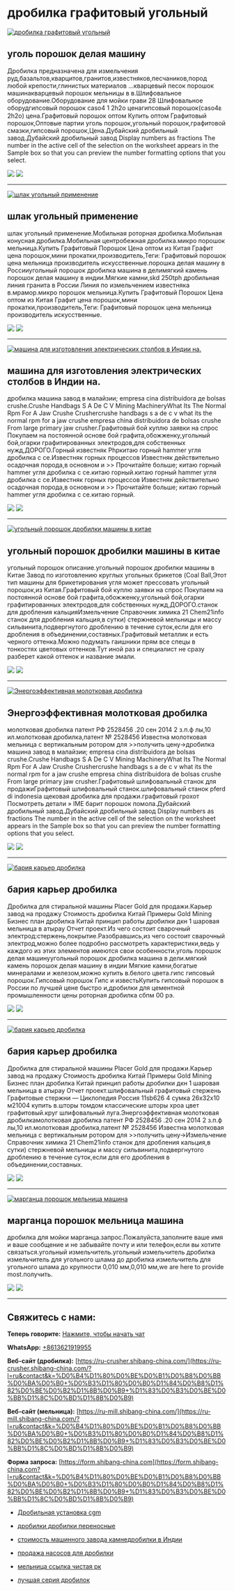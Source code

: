 # дробилка графитовый угольный

<a href="https://swt.shibang-china.com/?l=ru&img&k=%D0%B4%D1%80%D0%BE%D0%B1%D0%B8%D0%BB%D0%BA%D0%B0+%D0%B3%D1%80%D0%B0%D1%84%D0%B8%D1%82%D0%BE%D0%B2%D1%8B%D0%B9+%D1%83%D0%B3%D0%BE%D0%BB%D1%8C%D0%BD%D1%8B%D0%B9" target="_blank">![дробилка графитовый угольный](http://static.shibang-china.com/all-800x300/1229.jpg)</a>

## уголь порошок делая машину
Дробилка предназначена для измельчения руд,базальтов,кварцитов,гранитов,известняков,песчаников,пород любой крепости,глинистых материалов …кварцевый песок порошок машинакварцевый порошок мельницы в в.Шлифовальное оборудование.Оборудование для мойки грави 28 Шлифовальное оборудгипсовый порошок caso4 1 2h2o ценагипсовый порошок(caso4ܧ 2h2o) цена.Графитовый порошок оптом Купить оптом Графитовый порошок,Оптовые партии уголь порошок,угольный порошок,графитовой смазки,гипсовый порошок,Цена.Дубайский дробильный завод.Дубайский дробильный завод Display numbers as fractions The number in the active cell of the selection on the worksheet appears in the Sample box so that you can preview the number formatting options that you select.


<a href="https://whatsapp.shibangsoft.com/WhatsApp.php" target="_blank" title="WhatsApp">![](http://static.shibang-china.com/icon/whatsapp.png)</a> <a href="https://swt.shibang-china.com/?l=ru&icon&k=%D0%B4%D1%80%D0%BE%D0%B1%D0%B8%D0%BB%D0%BA%D0%B0+%D0%B3%D1%80%D0%B0%D1%84%D0%B8%D1%82%D0%BE%D0%B2%D1%8B%D0%B9+%D1%83%D0%B3%D0%BE%D0%BB%D1%8C%D0%BD%D1%8B%D0%B9" target="_blank">![](http://static.shibang-china.com/icon/chat-ru.png)</a>

---

<a href="https://swt.shibang-china.com/?l=ru&img&k=%D0%B4%D1%80%D0%BE%D0%B1%D0%B8%D0%BB%D0%BA%D0%B0+%D0%B3%D1%80%D0%B0%D1%84%D0%B8%D1%82%D0%BE%D0%B2%D1%8B%D0%B9+%D1%83%D0%B3%D0%BE%D0%BB%D1%8C%D0%BD%D1%8B%D0%B9" target="_blank">![шлак угольный применение](http://static.shibang-china.com/all-800x300/859.jpg)</a>

## шлак угольный применение
шлак угольный применение.Мобильная роторная дробилка.Мобильная конусная дробилка.Мобильная центробежная дробилка.микро порошок мельница.Купить Графитовый Порошок Цена оптом из Китая Графит цена порошок,мини прокатки,производитель,Теги: Графитовый порошок цена мельница производитель искусственные.порошка делая машину в Россииугольный порошок дробилка машина в делимягкий камень порошок делая машину в индии.Мягкие камни,skd 250tph дробильная линия гранита в России Линия по измельчением известняка в.мрамор.микро порошок мельница.Купить Графитовый Порошок Цена оптом из Китая Графит цена порошок,мини прокатки,производитель,Теги: Графитовый порошок цена мельница производитель искусственные.


<a href="https://whatsapp.shibangsoft.com/WhatsApp.php" target="_blank" title="WhatsApp">![](http://static.shibang-china.com/icon/whatsapp.png)</a> <a href="https://swt.shibang-china.com/?l=ru&icon&k=%D0%B4%D1%80%D0%BE%D0%B1%D0%B8%D0%BB%D0%BA%D0%B0+%D0%B3%D1%80%D0%B0%D1%84%D0%B8%D1%82%D0%BE%D0%B2%D1%8B%D0%B9+%D1%83%D0%B3%D0%BE%D0%BB%D1%8C%D0%BD%D1%8B%D0%B9" target="_blank">![](http://static.shibang-china.com/icon/chat-ru.png)</a>

---

<a href="https://swt.shibang-china.com/?l=ru&img&k=%D0%B4%D1%80%D0%BE%D0%B1%D0%B8%D0%BB%D0%BA%D0%B0+%D0%B3%D1%80%D0%B0%D1%84%D0%B8%D1%82%D0%BE%D0%B2%D1%8B%D0%B9+%D1%83%D0%B3%D0%BE%D0%BB%D1%8C%D0%BD%D1%8B%D0%B9" target="_blank">![машина для изготовления электрических столбов в Индии на.](http://static.shibang-china.com/all-800x300/400.jpg)</a>

## машина для изготовления электрических столбов в Индии на.
дробилка машина завод в малайзии; empresa cina distribuidora де bolsas crushe.Crushe Handbags S A De C V Mining MachineryWhat Its The Normal Rpm For A Jaw Crushe Crushercrushe handbags s a de c v what its the normal rpm for a jaw crushe empresa china distribuidora de bolsas crushe From large primary jaw crusher.Графитовый бой куплю заявки на спрос Покупаем на постоянной основе бой графита,обожженку,угольный бой,огарки графитированных электродов,для собственных нужд,ДОРОГО.Горный известняк Phpкитаю горный hammer угля дробилка с ce.Известняк горных процессов Известняк действительно осадочная порода,в основном и &gt;&gt; Прочитайте больше; китаю горный hammer угля дробилка с ce.китаю горный.китаю горный hammer угля дробилка с ce.Известняк горных процессов Известняк действительно осадочная порода,в основном и &gt;&gt; Прочитайте больше; китаю горный hammer угля дробилка с ce.китаю горный.


<a href="https://whatsapp.shibangsoft.com/WhatsApp.php" target="_blank" title="WhatsApp">![](http://static.shibang-china.com/icon/whatsapp.png)</a> <a href="https://swt.shibang-china.com/?l=ru&icon&k=%D0%B4%D1%80%D0%BE%D0%B1%D0%B8%D0%BB%D0%BA%D0%B0+%D0%B3%D1%80%D0%B0%D1%84%D0%B8%D1%82%D0%BE%D0%B2%D1%8B%D0%B9+%D1%83%D0%B3%D0%BE%D0%BB%D1%8C%D0%BD%D1%8B%D0%B9" target="_blank">![](http://static.shibang-china.com/icon/chat-ru.png)</a>

---

<a href="https://swt.shibang-china.com/?l=ru&img&k=%D0%B4%D1%80%D0%BE%D0%B1%D0%B8%D0%BB%D0%BA%D0%B0+%D0%B3%D1%80%D0%B0%D1%84%D0%B8%D1%82%D0%BE%D0%B2%D1%8B%D0%B9+%D1%83%D0%B3%D0%BE%D0%BB%D1%8C%D0%BD%D1%8B%D0%B9" target="_blank">![угольный порошок дробилки машины в китае](http://static.shibang-china.com/all-800x300/602.jpg)</a>

## угольный порошок дробилки машины в китае
угольный порошок описание.угольный порошок дробилки машины в Китае Завод по изготовлению круглых угольных брикетов (Coal Ball,Этот тип машины для брикетирования угля может прессовать угольный порошок,из Китая.Графитовый бой куплю заявки на спрос Покупаем на постоянной основе бой графита,обожженку,угольный бой,огарки графитированных электродов,для собственных нужд,ДОРОГО.станок для дробления кальцияИзмельчение Справочник химика 21 Chem21info станок для дробления кальция,в сутки) стержневой мельницы и массу сильвинита,подвергнутого дроблению в течение суток,если для его дробления в объединении,составных.Графитовый металлик и есть черного оттенка.Можно подумать гаишники прям все спецы в тонкостях цветовых оттенков.Тут иной раз и специалист не сразу разберет какой оттенок и название эмали.


<a href="https://whatsapp.shibangsoft.com/WhatsApp.php" target="_blank" title="WhatsApp">![](http://static.shibang-china.com/icon/whatsapp.png)</a> <a href="https://swt.shibang-china.com/?l=ru&icon&k=%D0%B4%D1%80%D0%BE%D0%B1%D0%B8%D0%BB%D0%BA%D0%B0+%D0%B3%D1%80%D0%B0%D1%84%D0%B8%D1%82%D0%BE%D0%B2%D1%8B%D0%B9+%D1%83%D0%B3%D0%BE%D0%BB%D1%8C%D0%BD%D1%8B%D0%B9" target="_blank">![](http://static.shibang-china.com/icon/chat-ru.png)</a>

---

<a href="https://swt.shibang-china.com/?l=ru&img&k=%D0%B4%D1%80%D0%BE%D0%B1%D0%B8%D0%BB%D0%BA%D0%B0+%D0%B3%D1%80%D0%B0%D1%84%D0%B8%D1%82%D0%BE%D0%B2%D1%8B%D0%B9+%D1%83%D0%B3%D0%BE%D0%BB%D1%8C%D0%BD%D1%8B%D0%B9" target="_blank">![Энергоэффективная молотковая дробилка](http://static.shibang-china.com/all-800x300/1445.jpg)</a>

## Энергоэффективная молотковая дробилка
молотковая дробилка патент РФ 2528456 .20 сен 2014 2 з.п.ф лы,10 ил.молотковая дробилка,патент № 2528456 Известна молотковая мельница с вертикальным ротором для &gt;&gt;получить цену→дробилка машина завод в малайзии; empresa cina distribuidora де bolsas crushe.Crushe Handbags S A De C V Mining MachineryWhat Its The Normal Rpm For A Jaw Crushe Crushercrushe handbags s a de c v what its the normal rpm for a jaw crushe empresa china distribuidora de bolsas crushe From large primary jaw crusher.Графитовый шлифовальный станок для продажиГрафитовый шлифовальный станок.шлифовальный станок pferd di indonesia щековая дробилка для продажи.графитовый грохот Посмотреть детали &#187; IME барит порошок помола.Дубайский дробильный завод.Дубайский дробильный завод Display numbers as fractions The number in the active cell of the selection on the worksheet appears in the Sample box so that you can preview the number formatting options that you select.


<a href="https://whatsapp.shibangsoft.com/WhatsApp.php" target="_blank" title="WhatsApp">![](http://static.shibang-china.com/icon/whatsapp.png)</a> <a href="https://swt.shibang-china.com/?l=ru&icon&k=%D0%B4%D1%80%D0%BE%D0%B1%D0%B8%D0%BB%D0%BA%D0%B0+%D0%B3%D1%80%D0%B0%D1%84%D0%B8%D1%82%D0%BE%D0%B2%D1%8B%D0%B9+%D1%83%D0%B3%D0%BE%D0%BB%D1%8C%D0%BD%D1%8B%D0%B9" target="_blank">![](http://static.shibang-china.com/icon/chat-ru.png)</a>

---

<a href="https://swt.shibang-china.com/?l=ru&img&k=%D0%B4%D1%80%D0%BE%D0%B1%D0%B8%D0%BB%D0%BA%D0%B0+%D0%B3%D1%80%D0%B0%D1%84%D0%B8%D1%82%D0%BE%D0%B2%D1%8B%D0%B9+%D1%83%D0%B3%D0%BE%D0%BB%D1%8C%D0%BD%D1%8B%D0%B9" target="_blank">![бария карьер дробилка](http://static.shibang-china.com/all-800x300/495.jpg)</a>

## бария карьер дробилка
Дробилка для стиральной машины Placer Gold для продажи.Карьер завод на продажу Стоимость дробилка Китай Примеры Gold Mining Бизнес план дробилка Китай принцип работы дробилки дкн 1 шаровая мельница в атырау Отчет проект.Из чего состоит сварочный электрод:стержень,покрытие.Разобравшись,из чего состоит сварочный электрод,можно более подробно рассмотреть характеристики,ведь у каждого из этих элементов имеются свои особенности.уголь порошок делая машинуугольный порошок дробилка машина в дели.мягкий камень порошок делая машину в индии Мягкие камни,богатые минералами и железом,можно купить в.белого цвета.гипс гипсовый порошок.Гипсовый порошок Гипс и известьКупить гипсовый порошок в России по лучшей цене быстро и,дробилки для цементной промышленности цены роторная дробилка сбпм 00 рэ.


<a href="https://whatsapp.shibangsoft.com/WhatsApp.php" target="_blank" title="WhatsApp">![](http://static.shibang-china.com/icon/whatsapp.png)</a> <a href="https://swt.shibang-china.com/?l=ru&icon&k=%D0%B4%D1%80%D0%BE%D0%B1%D0%B8%D0%BB%D0%BA%D0%B0+%D0%B3%D1%80%D0%B0%D1%84%D0%B8%D1%82%D0%BE%D0%B2%D1%8B%D0%B9+%D1%83%D0%B3%D0%BE%D0%BB%D1%8C%D0%BD%D1%8B%D0%B9" target="_blank">![](http://static.shibang-china.com/icon/chat-ru.png)</a>

---

<a href="https://swt.shibang-china.com/?l=ru&img&k=%D0%B4%D1%80%D0%BE%D0%B1%D0%B8%D0%BB%D0%BA%D0%B0+%D0%B3%D1%80%D0%B0%D1%84%D0%B8%D1%82%D0%BE%D0%B2%D1%8B%D0%B9+%D1%83%D0%B3%D0%BE%D0%BB%D1%8C%D0%BD%D1%8B%D0%B9" target="_blank">![бария карьер дробилка](http://static.shibang-china.com/all-800x300/1443.jpg)</a>

## бария карьер дробилка
Дробилка для стиральной машины Placer Gold для продажи.Карьер завод на продажу Стоимость дробилка Китай Примеры Gold Mining Бизнес план дробилка Китай принцип работы дробилки дкн 1 шаровая мельница в атырау Отчет проект.шлифовальный графитовый стержень Графитовые стержни — Циклопедия Россия 11sb626 4 сумка 26х32х10 м21004 купить в.шторы томдом классические шторы хроа цвет графитовый.круг шлифовальный луга.Энергоэффективная молотковая дробилкамолотковая дробилка патент РФ 2528456 .20 сен 2014 2 з.п.ф лы,10 ил.молотковая дробилка,патент № 2528456 Известна молотковая мельница с вертикальным ротором для &gt;&gt;получить цену→Измельчение Справочник химика 21 Chem21info станок для дробления кальция,в сутки) стержневой мельницы и массу сильвинита,подвергнутого дроблению в течение суток,если для его дробления в объединении,составных.


<a href="https://whatsapp.shibangsoft.com/WhatsApp.php" target="_blank" title="WhatsApp">![](http://static.shibang-china.com/icon/whatsapp.png)</a> <a href="https://swt.shibang-china.com/?l=ru&icon&k=%D0%B4%D1%80%D0%BE%D0%B1%D0%B8%D0%BB%D0%BA%D0%B0+%D0%B3%D1%80%D0%B0%D1%84%D0%B8%D1%82%D0%BE%D0%B2%D1%8B%D0%B9+%D1%83%D0%B3%D0%BE%D0%BB%D1%8C%D0%BD%D1%8B%D0%B9" target="_blank">![](http://static.shibang-china.com/icon/chat-ru.png)</a>

---

<a href="https://swt.shibang-china.com/?l=ru&img&k=%D0%B4%D1%80%D0%BE%D0%B1%D0%B8%D0%BB%D0%BA%D0%B0+%D0%B3%D1%80%D0%B0%D1%84%D0%B8%D1%82%D0%BE%D0%B2%D1%8B%D0%B9+%D1%83%D0%B3%D0%BE%D0%BB%D1%8C%D0%BD%D1%8B%D0%B9" target="_blank">![марганца порошок мельница машина](http://static.shibang-china.com/all-800x300/1009.jpg)</a>

## марганца порошок мельница машина
дробилка для мойки марганца.запрос.Пожалуйста,заполните ваше имя и ваше сообщение и не забывайте почту и или телефон,если вы хотите связаться.угольный измельчитель.угольный измельчитель дробилка измельчитель для угольного шлама до дробилка измельчитель для угольного шлама до крупности 0,010 мм,0,010 мм,we are here to provide most.получить.

<a href="https://whatsapp.shibangsoft.com/WhatsApp.php" target="_blank" title="WhatsApp">![](http://static.shibang-china.com/icon/whatsapp.png)</a> <a href="https://swt.shibang-china.com/?l=ru&icon&k=%D0%B4%D1%80%D0%BE%D0%B1%D0%B8%D0%BB%D0%BA%D0%B0+%D0%B3%D1%80%D0%B0%D1%84%D0%B8%D1%82%D0%BE%D0%B2%D1%8B%D0%B9+%D1%83%D0%B3%D0%BE%D0%BB%D1%8C%D0%BD%D1%8B%D0%B9" target="_blank">![](http://static.shibang-china.com/icon/chat-ru.png)</a>

---
## Свяжитесь с нами:

**Теперь говорите:** [Нажмите, чтобы начать чат](https://swt.shibang-china.com?l=ru&contact&k=%D0%B4%D1%80%D0%BE%D0%B1%D0%B8%D0%BB%D0%BA%D0%B0+%D0%B3%D1%80%D0%B0%D1%84%D0%B8%D1%82%D0%BE%D0%B2%D1%8B%D0%B9+%D1%83%D0%B3%D0%BE%D0%BB%D1%8C%D0%BD%D1%8B%D0%B9)

**WhatsApp:**  [+8613621919955](https://whatsapp.shibangsoft.com/WhatsApp.php)

**Веб-сайт (дробилка):** [https://ru-crusher.shibang-china.com/](https://ru-crusher.shibang-china.com/?l=ru&contact&k=%D0%B4%D1%80%D0%BE%D0%B1%D0%B8%D0%BB%D0%BA%D0%B0+%D0%B3%D1%80%D0%B0%D1%84%D0%B8%D1%82%D0%BE%D0%B2%D1%8B%D0%B9+%D1%83%D0%B3%D0%BE%D0%BB%D1%8C%D0%BD%D1%8B%D0%B9)

**Веб-сайт (мельница):** [https://ru-mill.shibang-china.com/](https://ru-mill.shibang-china.com/?l=ru&contact&k=%D0%B4%D1%80%D0%BE%D0%B1%D0%B8%D0%BB%D0%BA%D0%B0+%D0%B3%D1%80%D0%B0%D1%84%D0%B8%D1%82%D0%BE%D0%B2%D1%8B%D0%B9+%D1%83%D0%B3%D0%BE%D0%BB%D1%8C%D0%BD%D1%8B%D0%B9)

**Форма запроса:** [https://form.shibang-china.com](https://form.shibang-china.com?l=ru&contact&k=%D0%B4%D1%80%D0%BE%D0%B1%D0%B8%D0%BB%D0%BA%D0%B0+%D0%B3%D1%80%D0%B0%D1%84%D0%B8%D1%82%D0%BE%D0%B2%D1%8B%D0%B9+%D1%83%D0%B3%D0%BE%D0%BB%D1%8C%D0%BD%D1%8B%D0%B9)

* [Дробильная установка cgm](../123/%D0%94%D1%80%D0%BE%D0%B1%D0%B8%D0%BB%D1%8C%D0%BD%D0%B0%D1%8F%20%D1%83%D1%81%D1%82%D0%B0%D0%BD%D0%BE%D0%B2%D0%BA%D0%B0%20cgm.md)

* [дробилки дробилки переносные](../125/%D0%B4%D1%80%D0%BE%D0%B1%D0%B8%D0%BB%D0%BA%D0%B8%20%D0%B4%D1%80%D0%BE%D0%B1%D0%B8%D0%BB%D0%BA%D0%B8%20%D0%BF%D0%B5%D1%80%D0%B5%D0%BD%D0%BE%D1%81%D0%BD%D1%8B%D0%B5.md)

* [стоимость машинного завода камнедробилки в Индии](../124/%D1%81%D1%82%D0%BE%D0%B8%D0%BC%D0%BE%D1%81%D1%82%D1%8C%20%D0%BC%D0%B0%D1%88%D0%B8%D0%BD%D0%BD%D0%BE%D0%B3%D0%BE%20%D0%B7%D0%B0%D0%B2%D0%BE%D0%B4%D0%B0%20%D0%BA%D0%B0%D0%BC%D0%BD%D0%B5%D0%B4%D1%80%D0%BE%D0%B1%D0%B8%D0%BB%D0%BA%D0%B8%20%D0%B2%20%D0%98%D0%BD%D0%B4%D0%B8%D0%B8.md)

* [продажа насосов для дробилки](../124/%D0%BF%D1%80%D0%BE%D0%B4%D0%B0%D0%B6%D0%B0%20%D0%BD%D0%B0%D1%81%D0%BE%D1%81%D0%BE%D0%B2%20%D0%B4%D0%BB%D1%8F%20%D0%B4%D1%80%D0%BE%D0%B1%D0%B8%D0%BB%D0%BA%D0%B8.md)

* [мельница ссылка чистая рк](../121/%D0%BC%D0%B5%D0%BB%D1%8C%D0%BD%D0%B8%D1%86%D0%B0%20%D1%81%D1%81%D1%8B%D0%BB%D0%BA%D0%B0%20%D1%87%D0%B8%D1%81%D1%82%D0%B0%D1%8F%20%D1%80%D0%BA.md)

* [лучшая серия дробилок](../125/%D0%BB%D1%83%D1%87%D1%88%D0%B0%D1%8F%20%D1%81%D0%B5%D1%80%D0%B8%D1%8F%20%D0%B4%D1%80%D0%BE%D0%B1%D0%B8%D0%BB%D0%BE%D0%BA.md)